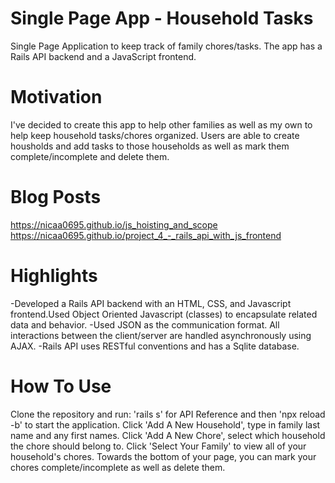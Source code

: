 # Single Page App - Household Tasks

Single Page Application to keep track of family chores/tasks.
The app has a Rails API backend and a JavaScript frontend.

# Motivation

I've decided to create this app to help other families as well as my own to help keep household tasks/chores organized. Users are able to create housholds and add tasks to those households as well as mark them complete/incomplete and delete them.

# Blog Posts

https://nicaa0695.github.io/js_hoisting_and_scope
https://nicaa0695.github.io/project_4_-_rails_api_with_js_frontend

# Highlights

-Developed a Rails API backend with an HTML, CSS, and Javascript
frontend.Used Object Oriented Javascript (classes) to encapsulate related
data and behavior.
-Used JSON as the communication format. All interactions between the
client/server are handled asynchronously using AJAX.
-Rails API uses RESTful conventions and has a Sqlite database.

# How To Use

Clone the repository and run: 'rails s' for API Reference and then 'npx reload -b' to start the application.
Click 'Add A New Household', type in family last name and any first names.
Click 'Add A New Chore', select which household the chore should belong to.
Click 'Select Your Family' to view all of your household's chores.
Towards the bottom of your page, you can mark your chores complete/incomplete as well as delete them.





